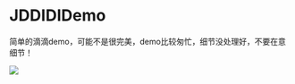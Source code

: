 # JDDIDIDemo
简单的滴滴demo，可能不是很完美，demo比较匆忙，细节没处理好，不要在意细节！


![](https://github.com/wangjindong/JDDIDIDemo/blob/master/demo.gif)
